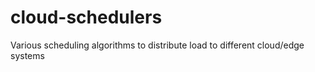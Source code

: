# cloud-schedulers
Various scheduling algorithms to distribute load to different cloud/edge systems
